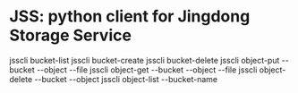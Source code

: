 JSS: python client for Jingdong Storage Service
===============================================


jsscli  bucket-list
jsscli  bucket-create  <bucket-name>
jsscli  bucket-delete  <bucket-name>
jsscli  object-put  --bucket <bucket-name> --object <object-name>  --file <file-path>
jsscli  object-get  --bucket <bucke-namt> --object <object-name> --file <file-path>
jsscli  object-delete --bucket  <bucket-name> --object  <object-name>
jsscli  object-list  --bucket-name <bucket-name>


